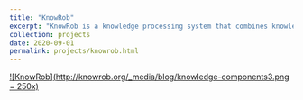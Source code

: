 ```yaml
---
title: "KnowRob"
excerpt: "KnowRob is a knowledge processing system that combines knowledge representation and reasoning methods with techniques for acquiring knowledge and for grounding the knowledge in a physical system<br/>[![KnowRob](http://knowrob.org/_media/blog/knowledge-components3.png = 250x)](/projects/knowrob.html)"
collection: projects
date: 2020-09-01
permalink: projects/knowrob.html
---
```


[![KnowRob](http://knowrob.org/_media/blog/knowledge-components3.png = 250x)](http://knowrob.org)

